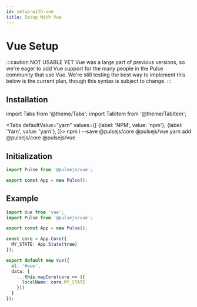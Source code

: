 ```yaml
---
id: setup-with-vue
title: Setup With Vue
---
```


# Vue Setup

:::caution NOT USABLE YET
Vue was a large part of previous versions, so we're eager to add Vue support for the many people in the Pulse community that use Vue. We're still testing the best way to implement this below is the current plan, though this syntax is subject to change.
:::

## Installation

import Tabs from '@theme/Tabs';
import TabItem from '@theme/TabItem';

<Tabs
  defaultValue="yarn"
  values={[
    {label: 'NPM', value: 'npm'},
    {label: 'Yarn', value: 'yarn'},
  ]}>
  <TabItem value="npm">
    npm i --save @pulsejs/core @pulsejs/vue
  </TabItem>
  <TabItem value="yarn">
    yarn add @pulsejs/core @pulsejs/vue
  </TabItem>
</Tabs>

## Initialization

```ts
import Pulse from '@pulsejs/vue';

export const App = new Pulse();
```

## Example
```ts
import Vue from 'vue';
import Pulse from '@pulsejs/vue';

export const App = new Pulse();

const core = App.Core({
  MY_STATE: App.State(true)
});

export default new Vue({
  el: '#vue',
  data: {
    ...this.mapCore(core => ({
      localName: core.MY_STATE
    }))
  }
});
```
